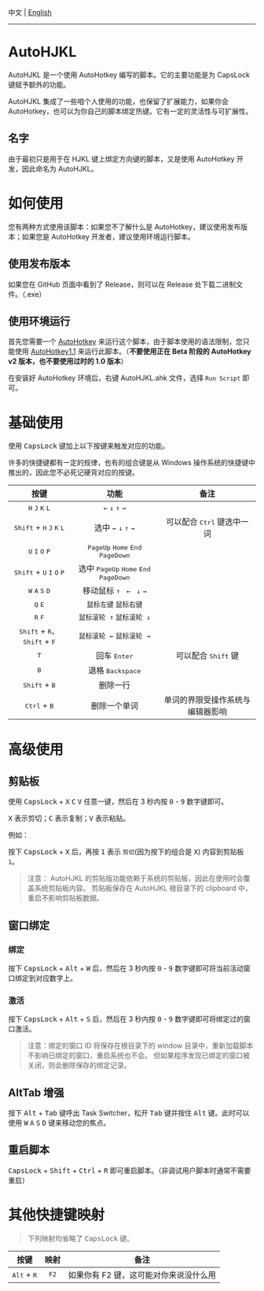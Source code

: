 中文 | [English](READEME.EN.md)

---

# AutoHJKL

AutoHJKL 是一个使用 AutoHotkey 编写的脚本。它的主要功能是为 CapsLock 键赋予额外的功能。

AutoHJKL 集成了一些咱个人使用的功能，也保留了扩展能力，如果你会 AutoHotkey，也可以为你自己的脚本绑定热键。它有一定的灵活性与可扩展性。

## 名字

由于最初只是用于在 HJKL 键上绑定方向键的脚本，又是使用 AutoHotkey 开发，因此命名为 AutoHJKL。

# 如何使用

您有两种方式使用该脚本：如果您不了解什么是 AutoHotkey，建议使用发布版本；如果您是 AutoHotkey 开发者，建议使用环境运行脚本。

## 使用发布版本

如果您在 GitHub 页面中看到了 Release，则可以在 Release 处下载二进制文件。（.exe）

## 使用环境运行

首先您需要一个 [AutoHotkey](https://www.autohotkey.com/) 来运行这个脚本，由于脚本使用的语法限制，您只能使用 [AutoHotkey1.1](https://www.autohotkey.com/download/ahk-install.exe) 来运行此脚本。（**不要使用正在 Beta 阶段的 AutoHotkey v2 版本，也不要使用过时的 1.0 版本**）

在安装好 AutoHotkey 环境后，右键 AutoHJKL.ahk 文件，选择 `Run Script` 即可。

# 基础使用

使用 <kbd>CapsLock</kbd> 键加上以下按键来触发对应的功能。

许多的快捷键都有一定的规律，也有的组合键是从 Windows 操作系统的快捷键中推出的，因此您不必死记硬背对应的按键。

|按键|功能|备注|
|:-:|:-:|:-:|
|<kbd>H</kbd> <kbd>J</kbd> <kbd>K</kbd> <kbd>L</kbd>|`←` `↓` `↑` `→`||
|<kbd>Shift</kbd> + <kbd>H</kbd> <kbd>J</kbd> <kbd>K</kbd> <kbd>L</kbd>|选中 `←` `↓` `↑` `→`|可以配合 <kbd>Ctrl</kbd> 键选中一词|
|<kbd>U</kbd> <kbd>I</kbd> <kbd>O</kbd> <kbd>P</kbd>|<kbd>PageUp</kbd> <kbd>Home</kbd> <kbd>End</kbd> <kbd>PageDown</kbd>||
|<kbd>Shift</kbd> + <kbd>U</kbd> <kbd>I</kbd> <kbd>O</kbd> <kbd>P</kbd>|选中 <kbd>PageUp</kbd> <kbd>Home</kbd> <kbd>End</kbd> <kbd>PageDown</kbd>||
|<kbd>W</kbd> <kbd>A</kbd> <kbd>S</kbd> <kbd>D</kbd>|移动鼠标 `↑ ` `← ` `↓`  `→`||
|<kbd>Q</kbd> <kbd>E</kbd>|`鼠标左键` `鼠标右键`||
|<kbd>R</kbd> <kbd>F</kbd>|`鼠标滚轮 ↑` `鼠标滚轮 ↓`||
|<kbd>Shift</kbd> + <kbd>R</kbd>、<kbd>Shift</kbd> + <kbd>F</kbd>|`鼠标滚轮 ←` `鼠标滚轮 →`||
|<kbd>T</kbd>|回车 <kbd>Enter</kbd>|可以配合 <kbd>Shift</kbd> 键|
|<kbd>B</kbd>|退格 <kbd>Backspace</kbd>||
|<kbd>Shift</kbd> + <kbd>B</kbd>|删除一行||
|<kbd>Ctrl</kbd> + <kbd>B</kbd>|删除一个单词|单词的界限受操作系统与编辑器影响|

# 高级使用

## 剪贴板

使用 <kbd>CapsLock</kbd> + <kbd>X</kbd> <kbd>C</kbd> <kbd>V</kbd> 任意一键，然后在 3 秒内按 <kbd>0</kbd> - <kbd>9</kbd> 数字键即可。

<kbd>X</kbd> 表示剪切；<kbd>C</kbd> 表示复制；<kbd>V</kbd> 表示粘贴。

例如：

按下 <kbd>CapsLock</kbd> + <kbd>X</kbd> 后，再按 <kbd>1</kbd> 表示 `剪切`(因为按下的组合是 <kbd>X</kbd>) 内容到剪贴板 `1`。

> 注意： AutoHJKL 的剪贴版功能依赖于系统的剪贴板，因此在使用时会覆盖系统剪贴板内容。
> 剪贴板保存在 AutoHJKL 根目录下的 clipboard 中，重启不影响剪贴板数据。

## 窗口绑定

### 绑定

按下 <kbd>CapsLock</kbd> + <kbd>Alt</kbd> + <kbd>W</kbd> 后，然后在 3 秒内按 <kbd>0</kbd> - <kbd>9</kbd> 数字键即可将当前活动窗口绑定到对应数字上。

### 激活

按下 <kbd>CapsLock</kbd> + <kbd>Alt</kbd> + <kbd>S</kbd> 后，然后在 3 秒内按 <kbd>0</kbd> - <kbd>9</kbd> 数字键即可将绑定过的窗口激活。

> 注意：绑定的窗口 ID 将保存在根目录下的 window 目录中，重新加载脚本不影响已绑定的窗口，重启系统也不会。
> 但如果程序发现已绑定的窗口被关闭，则会删除保存的绑定记录。

## AltTab 增强

按下 <kbd>Alt</kbd> + <kbd>Tab</kbd> 键呼出 Task Switcher，松开 <kbd>Tab</kbd> 键并按住 <kbd>Alt</kbd> 键。此时可以使用 <kbd>W</kbd> <kbd>A</kbd> <kbd>S</kbd> <kbd>D</kbd> 键来移动您的焦点。

## 重启脚本

<kbd>CapsLock</kbd> + <kbd>Shift</kbd> + <kbd>Ctrl</kbd> + <kbd>R</kbd> 即可重启脚本。（非调试用户脚本时通常不需要重启）

# 其他快捷键映射

> 下列映射均省略了 <kbd>CapsLock</kbd> 键。

|按键|映射|备注|
|:-:|:-:|:-:|
|<kbd>Alt</kbd> + <kbd>R</kbd>|<kbd>F2</kbd>|如果你有 F2 键，这可能对你来说没什么用|
